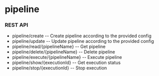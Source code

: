 # pipeline

<h3>REST API</h3>
<ul>
<li>pipeline/create -- Create pipeline according to the provided config </li>
<li>pipeline/update -- Update pipeline according to the provided config </li>
<li>pipeline/read/{pipelineName} -- Get pipeline </li>
<li>pipeline/delete/{pipelineName} -- Delete pipeline </li>
<li>pipeline/execute/{pipelineName} -- Execute pipeline </li>
<li>pipeline/show/{executionId} -- Get execution status </li>
<li>pipeline/stop/{executionId} -- Stop execution </li>
</ul>

